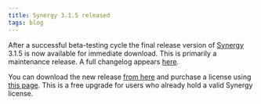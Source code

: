 ```yaml
---
title: Synergy 3.1.5 released
tags: blog
---
```


After a successful beta-testing cycle the final release version of [Synergy](http://synergy.wincent.com) 3.1.5 is now available for immediate download. This is primarily a maintenance release. A full changelog appears [here](http://www.wincent.com/a/products/synergy-classic/history/#3.1.5).

You can download the new release [from here](http://www.wincent.com/download.php?item=SynergyJaguar.dmg) and purchase a license using [this page](https://secure.wincent.com/a/products/synergy-classic/purchase/). This is a free upgrade for users who already hold a valid Synergy license.
